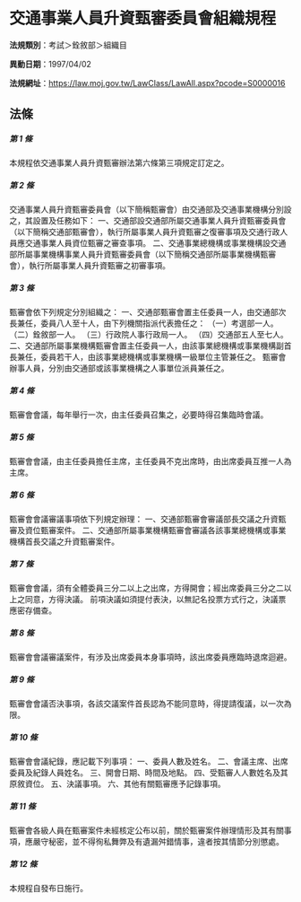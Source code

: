 # 交通事業人員升資甄審委員會組織規程

**法規類別**：考試＞銓敘部＞組織目       

**異動日期**：1997/04/02  

**法規網址**：https://law.moj.gov.tw/LawClass/LawAll.aspx?pcode=S0000016





## 法條
##### 第 1 條
本規程依交通事業人員升資甄審辦法第六條第三項規定訂定之。

##### 第 2 條
交通事業人員升資甄審委員會（以下簡稱甄審會）由交通部及交通事業機構分別設之，其設置及任務如下：
一、交通部設交通部所屬交通事業人員升資甄審委員會（以下簡稱交通部甄審會），執行所屬事業人員升資甄審之復審事項及交通行政人員應交通事業人員資位甄審之審查事項。
二、交通事業總機構或事業機構設交通部所屬事業機構事業人員升資甄審委員會（以下簡稱交通部所屬事業機構甄審會），執行所屬事業人員升資甄審之初審事項。

##### 第 3 條
甄審會依下列規定分別組織之：
一、交通部甄審會置主任委員一人，由交通部次長兼任，委員八人至十人，由下列機關指派代表擔任之：
（一）考選部一人。
（二）銓敘部一人。
（三）行政院人事行政局一人。
（四）交通部五人至七人。
二、交通部所屬事業機構甄審會置主任委員一人，由該事業總機構或事業機構副首長兼任，委員若干人，由該事業總機構或事業機構一級單位主管兼任之。
甄審會辦事人員，分別由交通部或該事業機構之人事單位派員兼任之。

##### 第 4 條
甄審會會議，每年舉行一次，由主任委員召集之，必要時得召集臨時會議。

##### 第 5 條
甄審會會議，由主任委員擔任主席，主任委員不克出席時，由出席委員互推一人為主席。

##### 第 6 條
甄審會會議審議事項依下列規定辦理：
一、交通部甄審會審議部長交議之升資甄審及資位甄審案件。
二、交通部所屬事業機構甄審會審議各該事業總機構或事業機構首長交議之升資甄審案件。

##### 第 7 條
甄審會會議，須有全體委員三分二以上之出席，方得開會；經出席委員三分之二以上之同意，方得決議。
前項決議如須提付表決，以無記名投票方式行之，決議票應密存備查。

##### 第 8 條
甄審會會議審議案件，有涉及出席委員本身事項時，該出席委員應臨時退席迴避。

##### 第 9 條
甄審會會議否決事項，各該交議案件首長認為不能同意時，得提請復議，以一次為限。

##### 第 10 條
甄審會會議紀錄，應記載下列事項：
一、委員人數及姓名。
二、會議主席、出席委員及紀錄人員姓名。
三、開會日期、時間及地點。
四、受甄審人人數姓名及其原敘資位。
五、決議事項。
六、其他有關甄審應予記錄事項。

##### 第 11 條
甄審會各級人員在甄審案件未經核定公布以前，關於甄審案件辦理情形及其有關事項，應嚴守秘密，並不得徇私舞弊及有遺漏舛錯情事，違者按其情節分別懲處。

##### 第 12 條
本規程自發布日施行。


